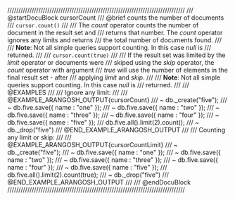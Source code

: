 ////////////////////////////////////////////////////////////////////////////////
/// @startDocuBlock cursorCount
/// @brief counts the number of documents
/// `cursor.count()`
///
/// The *count* operator counts the number of document in the result set and
/// returns that number. The *count* operator ignores any limits and returns
/// the total number of documents found.
///
/// **Note**: Not all simple queries support counting. In this case *null* is
/// returned.
///
/// `cursor.count(true)`
///
/// If the result set was limited by the *limit* operator or documents were
/// skiped using the *skip* operator, the *count* operator with argument
/// *true* will use the number of elements in the final result set - after
/// applying *limit* and *skip*.
///
/// **Note**: Not all simple queries support counting. In this case *null* is
/// returned.
///
/// @EXAMPLES
///
/// Ignore any limit:
///
/// @EXAMPLE_ARANGOSH_OUTPUT{cursorCount}
/// ~ db._create("five");
/// ~ db.five.save({ name : "one" });
/// ~ db.five.save({ name : "two" });
/// ~ db.five.save({ name : "three" });
/// ~ db.five.save({ name : "four" });
/// ~ db.five.save({ name : "five" });
///   db.five.all().limit(2).count();
/// ~ db._drop("five")
/// @END_EXAMPLE_ARANGOSH_OUTPUT
///
/// Counting any limit or skip:
///
/// @EXAMPLE_ARANGOSH_OUTPUT{cursorCountLimit}
/// ~ db._create("five");
/// ~ db.five.save({ name : "one" });
/// ~ db.five.save({ name : "two" });
/// ~ db.five.save({ name : "three" });
/// ~ db.five.save({ name : "four" });
/// ~ db.five.save({ name : "five" });
///   db.five.all().limit(2).count(true);
/// ~ db._drop("five")
/// @END_EXAMPLE_ARANGOSH_OUTPUT
///
/// @endDocuBlock
////////////////////////////////////////////////////////////////////////////////